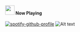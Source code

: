 #### <img src="https://media.giphy.com/media/vybWlRniCXzZC/giphy.gif" width="30">&nbsp;Now Playing 

 [![spotify-github-profile](https://spotify-github-profile.vercel.app/api/view?uid=garett_09&cover_image=true&theme=default)](https://spotify-github-profile.vercel.app/api/view?uid=4xx7x2l10t913ukhl7wjdfa86&redirect=true)
![Alt text](https://spotify-recently-played-readme.vercel.app/api?user=garett_09&width=510)
